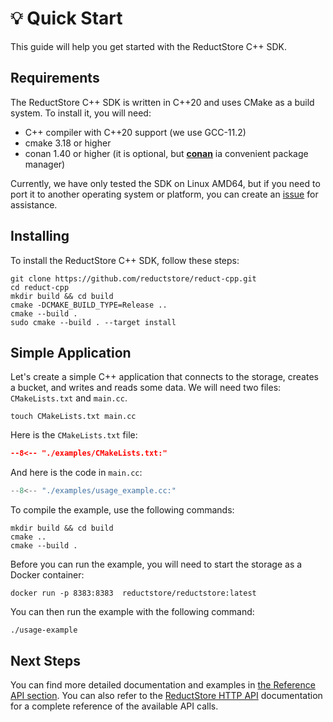 # 💡 Quick Start

This guide will help you get started with the ReductStore C++ SDK.

## Requirements

The ReductStore C++ SDK is written in C++20 and uses CMake as a build system. To install it, you will need:

* C++ compiler with C++20 support (we use GCC-11.2)
* cmake 3.18 or higher
* conan 1.40 or higher (it is optional, but [**conan**](https://conan.io) ia convenient package manager)

Currently, we have only tested the SDK on Linux AMD64, but if you need to port it to another
operating system or platform, you can create an [issue](https://github.com/reductstore/reduct-cpp/issues/new/choose)
for assistance.

## Installing

To install the ReductStore C++ SDK, follow these steps:

```
git clone https://github.com/reductstore/reduct-cpp.git
cd reduct-cpp
mkdir build && cd build
cmake -DCMAKE_BUILD_TYPE=Release ..
cmake --build .
sudo cmake --build . --target install
```

## Simple Application

Let's create a simple C++ application that connects to the storage, creates a bucket, and writes and reads some data. We
will need two files: `CMakeLists.txt` and `main.cc`.

```
touch CMakeLists.txt main.cc
```

Here is the `CMakeLists.txt` file:

```cmake title="CMakelists.txt"
--8<-- "./examples/CMakeLists.txt:"
```

And here is the code in `main.cc`:

```cpp title="main.cc"
--8<-- "./examples/usage_example.cc:"
```

To compile the example, use the following commands:

```
mkdir build && cd build
cmake ..
cmake --build .
```

Before you can run the example, you will need to start the storage as a Docker container:

```
docker run -p 8383:8383  reductstore/reductstore:latest
```

You can then run the example with the following command:

```
./usage-example
```

## Next Steps

You can find more detailed documentation and examples in [the Reference API section](docs/api_reference/). You can also
refer to the [ReductStore HTTP API](https://docs.reduct.store/http-api) documentation for a complete reference
of the available API calls.
